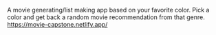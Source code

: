 A movie generating/list making app based on your favorite color. Pick a color and get back a random movie recommendation from that genre. https://movie-capstone.netlify.app/

